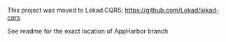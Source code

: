 This project was moved to Lokad.CQRS: https://github.com/Lokad/lokad-cqrs

See readme for the exact location of AppHarbor branch